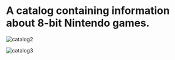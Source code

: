 <b><h1>A catalog containing information about 8-bit Nintendo games.</h1></b>


![catalog2](https://github.com/user-attachments/assets/cf92b43e-6b0c-49f8-a48d-d4c9d13c10a5)

![catalog3](https://github.com/user-attachments/assets/76b89f50-07af-4c9d-8a91-265efcd6f7d0)

